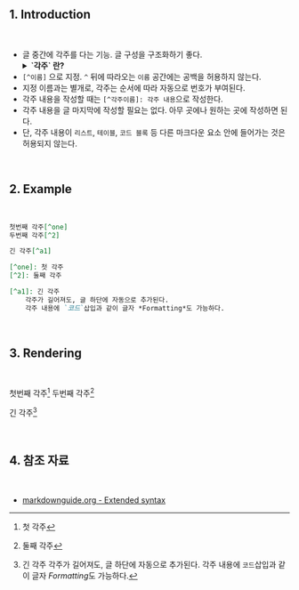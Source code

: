 ## 1. Introduction

<br>

- 글 중간에 각주를 다는 기능. 글 구성을 구조화하기 좋다.<br>
    <details>
        <summary style="font-Weight:bold">  `각주` 란?</summary>
        <p>
            <br>주(註) 또는 각주(영어: footnote 또는 annotation 등)는 본문에 대하는 참조 문헌이나 본문의 낱말, 문장 등의 뜻을 알기 쉽게 풀이하는 덧붙이는 글이다. 주는 매우 길어 본문에 기입하기 부적당하거나 본문 내용에 끼워 넣었을 때 문맥의 흐름이 방해되는 경우에 사용되며, 기술하는 내용의 출처를 밝히거나 해당 용어나 내용을 보충 설명하는 데에 사용한다.<br><br>각주는 논문을 쓸 때 본문의 어떤 부분의 뜻을 보충하거나 논문 본문의 아래쪽에 따로 단 주석을 말한다. 각주는 본문에서 숫자 또는 기호로 식별하며, 연구 논문에서 일반적으로 각주를 추가하여 본문에서 서술한 사실이나 인용문의 출처를 인용하는 데 사용된다. 각주에는 콘텐츠 각주와 저자권 허가 각주 두가지가 있다. 콘텐츠 각주는 본문의 정보를 보충 설명하여 단순화하고 복잡하고 관련성이 없는 정보는 포함하지 않아야 한다. 저작권 허가 각주는 긴 인용문, 연구 규모와 테스트 아이템, 개조된 표와 표의 출처를 제공한다. 각주를 사용할 경우 일반적으로 작성자, 연도 및 책의 제목, 전체 페이지 번호를 포함한 전체 인용정보를 추가해야 한다.<br><br>출처 : <a href="https://ko.wikipedia.org/wiki/%EA%B0%81%EC%A3%BC" target="blank">위키백과</a><br><br>
        </p>
    </deatils>
- `[^이름]` 으로 지정. `^` 뒤에 따라오는 `이름` 공간에는 공백을 허용하지 않는다.
- 지정 이름과는 별개로, 각주는 순서에 따라 자동으로 번호가 부여된다.
- 각주 내용을 작성할 때는 `[^각주이름]: 각주 내용`으로 작성한다.
- 각주 내용을 글 마지막에 작성할 필요는 없다. 아무 곳에나 원하는 곳에 작성하면 된다.
- 단, 각주 내용이 `리스트`, `테이블`, `코드 블록` 등 다른 마크다운 요소 안에 들어가는 것은 허용되지 않는다.

<br>

## 2. Example

<br>

```md
첫번째 각주[^one]
두번째 각주[^2]

긴 각주[^a1]

[^one]: 첫 각주
[^2]: 둘째 각주

[^a1]: 긴 각주
    각주가 길어져도, 글 하단에 자동으로 추가된다.
    각주 내용에 `코드`삽입과 같이 글자 *Formatting*도 가능하다.
```

<br>

## 3. Rendering

<br>

첫번째 각주[^one]
두번째 각주[^2]

긴 각주[^a1]

[^one]: 첫 각주
[^2]: 둘째 각주

[^a1]: 긴 각주
    각주가 길어져도, 글 하단에 자동으로 추가된다.
    각주 내용에 `코드`삽입과 같이 글자 *Formatting*도 가능하다.

<br>

## 4. 참조 자료

<br>

- [markdownguide.org - Extended syntax](https://www.markdownguide.org/extended-syntax/#tables "Extended syntax overview")